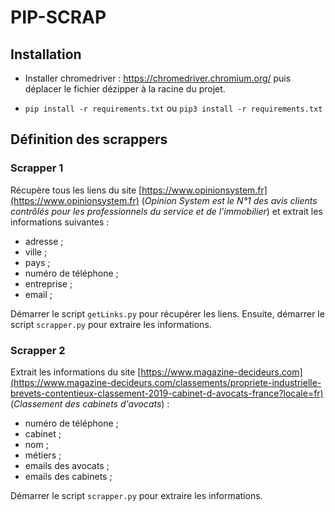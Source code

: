 # PIP-SCRAP

## Installation

- Installer chromedriver : https://chromedriver.chromium.org/ puis déplacer le fichier dézipper à la racine du projet.

- `pip install -r requirements.txt` ou `pip3 install -r requirements.txt`

## Définition des scrappers

### Scrapper 1

Récupère tous les liens du site [https://www.opinionsystem.fr](https://www.opinionsystem.fr) (*Opinion System est le N°1 des avis clients contrôlés pour les professionnels du service et de l'immobilier*) et extrait les informations suivantes :

* adresse ;
* ville ;
* pays ;
* numéro de téléphone ;
* entreprise ;
* email ;

Démarrer le script `getLinks.py` pour récupérer les liens.
Ensuite, démarrer le script `scrapper.py` pour extraire les informations.

### Scrapper 2

Extrait les informations du site [https://www.magazine-decideurs.com](https://www.magazine-decideurs.com/classements/propriete-industrielle-brevets-contentieux-classement-2019-cabinet-d-avocats-france?locale=fr) (*Classement des cabinets d'avocats*) :

* numéro de téléphone ;
* cabinet ;
* nom ;
* métiers ;
* emails des avocats ;
* emails des cabinets ;

Démarrer le script `scrapper.py` pour extraire les informations.
